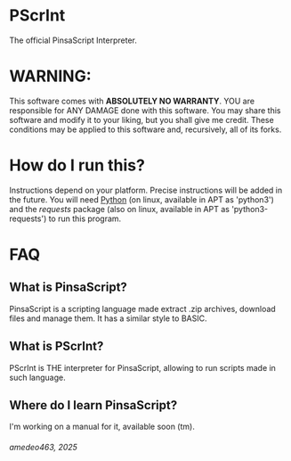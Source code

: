 # PScrInt
The official PinsaScript Interpreter.

# WARNING:
This software comes with **ABSOLUTELY NO WARRANTY**.
YOU are responsible for ANY DAMAGE done with this software.
You may share this software and modify it to your liking, but you shall give me credit.
These conditions may be applied to this software and, recursively, all of its forks.

# How do I run this?
Instructions depend on your platform. Precise instructions will be added in the future.
You will need [Python](https://www.python.org) (on linux, available in APT as 'python3') and the *requests* package (also on linux, available in APT as 'python3-requests') to run this program.

# FAQ
## What is PinsaScript?
PinsaScript is a scripting language made extract .zip archives, download files and manage them.
It has a similar style to BASIC.

## What is PScrInt?
PScrInt is THE interpreter for PinsaScript, allowing to run scripts made in such language.

## Where do I learn PinsaScript?
I'm working on a manual for it, available soon (tm).


###### amedeo463, 2025
